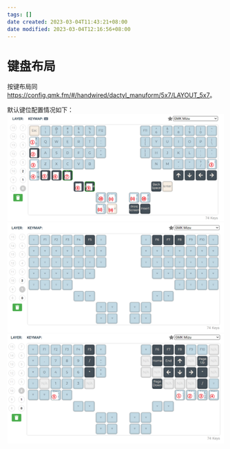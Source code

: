 ```yaml
---
tags: []
date created: 2023-03-04T11:43:21+08:00
date modified: 2023-03-04T12:16:56+08:00
---
```


# 键盘布局

按键布局同<https://config.qmk.fm/#/handwired/dactyl_manuform/5x7/LAYOUT_5x7>。

默认键位配置情况如下：
![](../_assets/Pasted%20image%2020230304120211.png)
![](../_assets/Pasted%20image%2020230304120551.png)
![](../_assets/Pasted%20image%2020230304121655.png)
